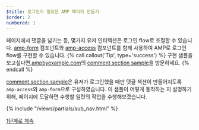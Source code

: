 ```yaml
---
$title: 로그인이 필요한 AMP 페이지 만들기
$order: 2
numbered: 1
---
```


페이지에서 댓글을 남기는 등, 몇가지 유저 인터렉션은 로그인 flow로 조절할 수 있습니다. 
[amp-form](https://www.ampproject.org/docs/reference/components/amp-form) 컴포넌트와 [amp-access](https://www.ampproject.org/docs/reference/components/amp-access) 컴포넌트를 함께 사용하여 AMP로 로그인 flow를 구현할 수 있습니다. 
{% call callout('Tip', type='success') %}
구현 샘플을 보고싶다면,[ampbyexample.com](https://ampbyexample.com)의 [comment section sample](https://ampbyexample.com/samples_templates/comment_section/)을 방문하세요.
{% endcall %}

[comment section sample](https://ampbyexample.com/samples_templates/comment_section/)은 유저가 로그인했을 때만 댓글 섹션이 만들어지도록 `amp-access`와 `amp-form`으로 구성하였습니다.
이 샘플이 어떻게 동작하는 지 설명하기 위해, 페이지에 도달하면 수행할 일련의 작업을 수행해보겠습니다.

{% include "/views/partials/sub_nav.html" %}

<a class="button go-button" href="/ko/docs/get_started/login_requiring/login.html">1단계로 계속</a>
